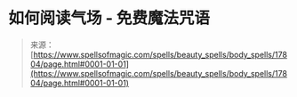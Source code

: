 <!--yml

category: 未分类

date: 2024-06-12 18:59:06

-->

# 如何阅读气场 - 免费魔法咒语

> 来源：[https://www.spellsofmagic.com/spells/beauty_spells/body_spells/17804/page.html#0001-01-01](https://www.spellsofmagic.com/spells/beauty_spells/body_spells/17804/page.html#0001-01-01)
